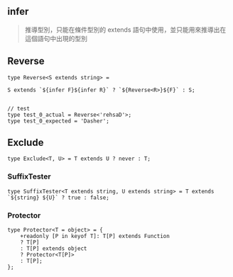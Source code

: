 
## infer

> 推導型別，只能在條件型別的 extends 語句中使用，並只能用來推導出在這個語句中出現的型別


## Reverse

```TS
type Reverse<S extends string> =

S extends `${infer F}${infer R}` ? `${Reverse<R>}${F}` : S;


// test
type test_0_actual = Reverse<'rehsaD'>;
type test_0_expected = 'Dasher';
```

## Exclude

```TS
type Exclude<T, U> = T extends U ? never : T;
```


### SuffixTester 

```TS
type SuffixTester<T extends string, U extends string> = T extends `${string} ${U}` ? true : false;
```

### Protector

```TS
type Protector<T = object> = {
	+readonly [P in keyof T]: T[P] extends Function 
	? T[P]
	: T[P] extends object
	? Protector<T[P]>
	: T[P];
};
```
